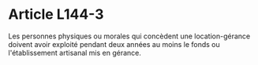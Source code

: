 # Article L144-3

Les personnes physiques ou morales qui concèdent une location-gérance doivent avoir exploité pendant deux années au moins le fonds ou l'établissement artisanal mis en gérance.
